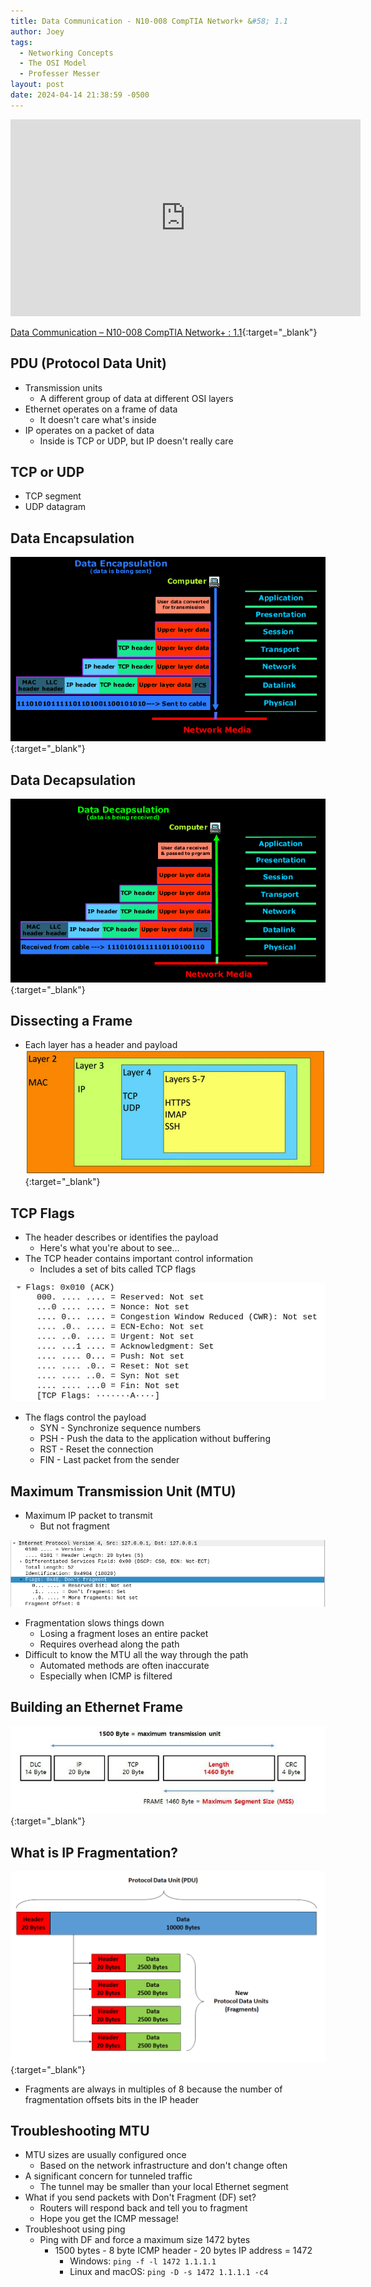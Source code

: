 ```yaml
---
title: Data Communication - N10-008 CompTIA Network+ &#58; 1.1
author: Joey
tags:
  - Networking Concepts
  - The OSI Model
  - Professer Messer 
layout: post
date: 2024-04-14 21:38:59 -0500
---
```


<div class="container">
    <iframe class="responsive-iframe" width="560" height="315" src="https://www.youtube.com/embed/jKjVTPpcZT0?si=Jpcq9tuH_KBtIcaA" title="YouTube video player" frameborder="0" allow="accelerometer; autoplay; clipboard-write; encrypted-media; gyroscope; picture-in-picture; web-share" referrerpolicy="strict-origin-when-cross-origin" allowfullscreen></iframe>
</div>

[Data Communication – N10-008 CompTIA Network+ : 1.1](https://www.professormesser.com/network-plus/n10-008/n10-008-video/data-communication/){:target="_blank"}

## PDU (Protocol Data Unit)

- Transmission units
    - A different group of data at different OSI layers
- Ethernet operates on a frame of data
    - It doesn't care what's inside    
- IP operates on a packet of data
    - Inside is TCP or UDP, but IP doesn't really care

## TCP or UDP
- TCP segment
- UDP datagram

## Data Encapsulation
[![Data encapsulation](/assets/img/osi-encap.gif)](https://www.firewall.cx/images/stories/osi-encap.gif){:target="_blank"}

## Data Decapsulation
[![Data Decasulation](/assets/img/osi-decap.gif)](https://www.firewall.cx/images/stories/osi-encap-decap-2.gif){:target="_blank"}

## Dissecting a Frame
 - Each layer has a header and payload
[![Dissecting a Frame](/assets/img/dissecting_a_frame.png)](https://youtu.be/jKjVTPpcZT0?si=r5nqWxfWKd4AoBBF&t=230){:target="_blank"}

## TCP Flags
- The header describes or identifies the payload
    - Here's what you're about to see...
- The TCP header contains important control information
    - Includes a set of bits called TCP flags

[![TCP Flags](/assets/img/TCP_flags.png)](/assets/img/TCP_flags.png)

- The flags control the payload
    - SYN - Synchronize sequence numbers
    - PSH - Push the data to the application without buffering
    - RST - Reset the connection
    - FIN - Last packet from the sender

## Maximum Transmission Unit (MTU)
- Maximum IP packet to transmit
    - But not fragment

[![TCP Flags](/assets/img/mtu.png)](/assets/img/mtu.png)

- Fragmentation slows things down
    - Losing a fragment loses an entire packet
    - Requires overhead along the path
- Difficult to know the MTU all the way through the path
    - Automated methods are often inaccurate
    - Especially when ICMP is filtered

## Building an Ethernet Frame
[![Building an Ethernet Frame](/assets/img/building_an_ethernet_frame.jpg)](https://img1.daumcdn.net/thumb/R800x0/?scode=mtistory2&fname=https%3A%2F%2Ft1.daumcdn.net%2Fcfile%2Ftistory%2F9996AB4B5C17508B16){:target="_blank"}

## What is IP Fragmentation?

[![IP Fragmentation](/assets/img/ip_fragmentation.png)](https://upload.wikimedia.org/wikipedia/commons/c/cd/PDU_Fragmentation-en.png){:target="_blank"}

- Fragments are always in multiples of 8 because the number of fragmentation offsets bits in the IP header

## Troubleshooting MTU
- MTU sizes are usually configured once
    - Based on the network infrastructure and don't change often
- A significant concern for tunneled traffic
    - The tunnel may be smaller than your local Ethernet segment
- What if you send packets with Don't Fragment (DF) set?
    - Routers will respond back and tell you to fragment
    - Hope you get the ICMP message!
- Troubleshoot using ping
    - Ping with DF and force a maximum size 1472 bytes 
        - 1500 bytes - 8 byte ICMP header - 20 bytes IP address = 1472
            - Windows: `ping -f -l 1472 1.1.1.1`
            - Linux and macOS: `ping -D -s 1472 1.1.1.1 -c4`